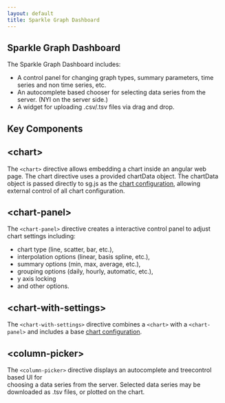 ```yaml
---
layout: default
title: Sparkle Graph Dashboard
---
```


Sparkle Graph Dashboard
---

The Sparkle Graph Dashboard includes:

* A control panel for changing graph types, summary parameters, time series and non time series, etc.
* An autocomplete based chooser for selecting data series from the server. (NYI on the server side.)
* A widget for uploading .csv/.tsv files via drag and drop.

## Key Components

##  \<chart\>
The `<chart>` directive allows embedding a chart inside an angular web page. 
The chart directive uses a provided chartData object. 
The chartData object is passed directly to sg.js as the [chart configuration](chart-configuration.html),
allowing external control of all chart configuration.

## \<chart-panel\>
The `<chart-panel>` directive creates a interactive control panel to adjust chart settings
including: 

* chart type (line, scatter, bar, etc.), 
* interpolation options (linear, basis spline, etc.), 
* summary options (min, max, average, etc.), 
* grouping options (daily, hourly, automatic, etc.),
* y axis locking
* and other options.

## \<chart-with-settings\>
The `<chart-with-settings>` directive combines a `<chart>` with a `<chart-panel>` 
and includes a base [chart configuration](chart-configuration.html).


## \<column-picker\>
The `<column-picker>` directive displays an autocomplete and treecontrol based UI for  
choosing a data series from the server. 
Selected data series may be downloaded as .tsv files, or plotted on the chart.

